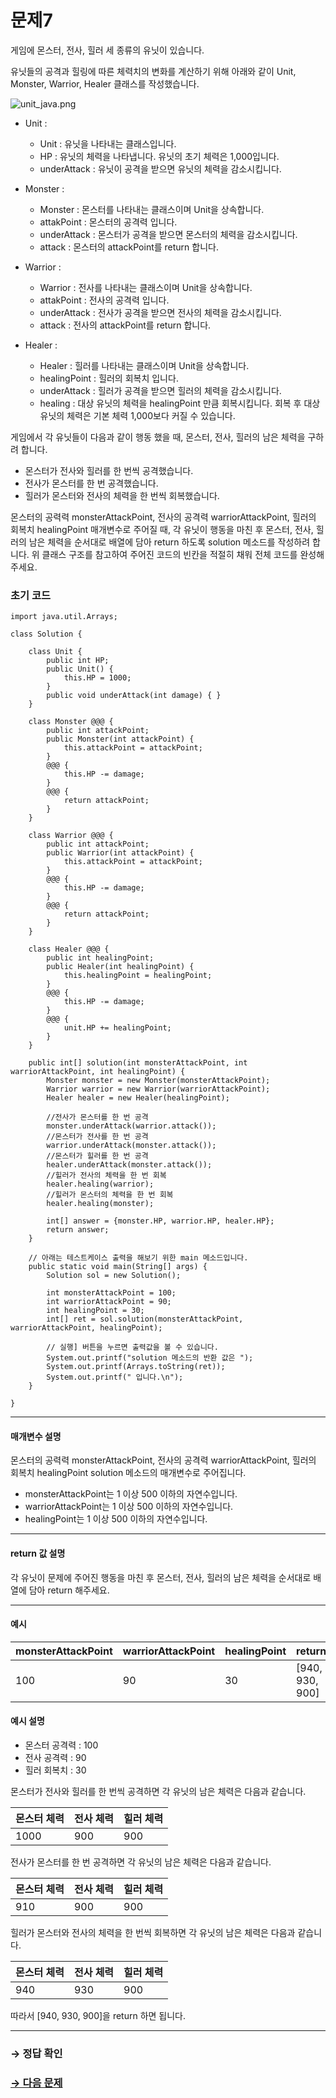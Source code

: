 # 문제7

게임에 몬스터, 전사, 힐러 세 종류의 유닛이 있습니다. 

유닛들의 공격과 힐링에 따른 체력치의 변화를 계산하기 위해 아래와 같이 Unit, Monster, Warrior, Healer 클래스를 작성했습니다.

![unit_java.png](https://grepp-programmers.s3.amazonaws.com/files/production/d0ebcd5a72/19191b1f-81cb-4201-b533-71767b55105d.png)


* Unit :
  * Unit : 유닛을 나타내는 클래스입니다.
  * HP : 유닛의 체력을 나타냅니다. 유닛의 초기 체력은 1,000입니다.
  * underAttack : 유닛이 공격을 받으면 유닛의 체력을 감소시킵니다.

* Monster :
  * Monster : 몬스터를 나타내는 클래스이며 Unit을 상속합니다.
  * attakPoint : 몬스터의 공격력 입니다.
  * underAttack : 몬스터가 공격을 받으면 몬스터의 체력을 감소시킵니다.
  * attack : 몬스터의 attackPoint를 return 합니다.

* Warrior :
  * Warrior : 전사를 나타내는 클래스이며 Unit을 상속합니다.
  * attakPoint : 전사의 공격력 입니다.
  * underAttack : 전사가 공격을 받으면 전사의 체력을 감소시킵니다.
  * attack : 전사의 attackPoint를 return 합니다.

* Healer : 
  * Healer : 힐러를 나타내는 클래스이며 Unit을 상속합니다.
  * healingPoint : 힐러의 회복치 입니다.
  * underAttack : 힐러가 공격을 받으면 힐러의 체력을 감소시킵니다.
  * healing : 대상 유닛의 체력을 healingPoint 만큼 회복시킵니다.  회복 후 대상 유닛의 체력은 기본 체력 1,000보다 커질 수 있습니다.

게임에서 각 유닛들이 다음과 같이 행동 했을 때, 몬스터, 전사, 힐러의 남은 체력을 구하려 합니다.

* 몬스터가 전사와 힐러를 한 번씩 공격했습니다.
* 전사가 몬스터를 한 번 공격했습니다.
* 힐러가 몬스터와 전사의 체력을 한 번씩 회복했습니다.

몬스터의 공력력 monsterAttackPoint, 전사의 공격력 warriorAttackPoint, 힐러의 회복치 healingPoint 매개변수로 주어질 때, 각 유닛이 행동을 마친 후 몬스터, 전사, 힐러의 남은 체력을 순서대로 배열에 담아 return 하도록 solution 메소드를 작성하려 합니다. 위 클래스 구조를 참고하여 주어진 코드의 빈칸을 적절히 채워 전체 코드를 완성해주세요.

### 초기 코드

```
import java.util.Arrays;

class Solution {

    class Unit {
        public int HP;
        public Unit() {
            this.HP = 1000;
        }
        public void underAttack(int damage) { }
    }

    class Monster @@@ {
        public int attackPoint;
        public Monster(int attackPoint) {
            this.attackPoint = attackPoint;
        }
        @@@ {
            this.HP -= damage;
        }
        @@@ {
            return attackPoint;
        }
    }

    class Warrior @@@ {
        public int attackPoint;
        public Warrior(int attackPoint) {
            this.attackPoint = attackPoint;
        }
        @@@ {
            this.HP -= damage;
        }
        @@@ {
            return attackPoint;
        }
    }

    class Healer @@@ {
        public int healingPoint;
        public Healer(int healingPoint) { 
            this.healingPoint = healingPoint;
        }
        @@@ {
            this.HP -= damage;
        }
        @@@ {
            unit.HP += healingPoint;
        }
    }
    
    public int[] solution(int monsterAttackPoint, int warriorAttackPoint, int healingPoint) {
        Monster monster = new Monster(monsterAttackPoint);
        Warrior warrior = new Warrior(warriorAttackPoint);
        Healer healer = new Healer(healingPoint);
        
        //전사가 몬스터를 한 번 공격
        monster.underAttack(warrior.attack());
        //몬스터가 전사를 한 번 공격
        warrior.underAttack(monster.attack());
        //몬스터가 힐러를 한 번 공격
        healer.underAttack(monster.attack());
        //힐러가 전사의 체력을 한 번 회복
        healer.healing(warrior);
        //힐러가 몬스터의 체력을 한 번 회복
        healer.healing(monster);

        int[] answer = {monster.HP, warrior.HP, healer.HP};
        return answer;
    }

    // 아래는 테스트케이스 출력을 해보기 위한 main 메소드입니다.
    public static void main(String[] args) {
        Solution sol = new Solution();
        
        int monsterAttackPoint = 100;
        int warriorAttackPoint = 90;
        int healingPoint = 30;
        int[] ret = sol.solution(monsterAttackPoint, warriorAttackPoint, healingPoint);

        // 실행] 버튼을 누르면 출력값을 볼 수 있습니다.
        System.out.printf("solution 메소드의 반환 값은 ");
        System.out.printf(Arrays.toString(ret));
        System.out.printf(" 입니다.\n");
    } 
    
}
```

---

#### 매개변수 설명
몬스터의 공력력 monsterAttackPoint, 전사의 공격력 warriorAttackPoint, 힐러의 회복치 healingPoint solution 메소드의 매개변수로 주어집니다.

* monsterAttackPoint는 1 이상 500 이하의 자연수입니다.
* warriorAttackPoint는 1 이상 500 이하의 자연수입니다.
* healingPoint는 1 이상 500 이하의 자연수입니다.

---

#### return 값 설명
각 유닛이 문제에 주어진 행동을 마친 후 몬스터, 전사, 힐러의 남은 체력을 순서대로 배열에 담아 return 해주세요.

---

#### 예시

| monsterAttackPoint | warriorAttackPoint | healingPoint | return          |
|----------------------|----------------------|---------------|-----------------|
| 100                  | 90                   | 30            | [940, 930, 900] |

#### 예시 설명

* 몬스터 공격력 : 100
* 전사 공격력 : 90
* 힐러 회복치 : 30

몬스터가 전사와 힐러를 한 번씩 공격하면 각 유닛의 남은 체력은 다음과 같습니다.

| 몬스터 체력 | 전사 체력 | 힐러 체력 |
|-------------|-----------|-----------|
| 1000        | 900       | 900       |

전사가 몬스터를 한 번 공격하면 각 유닛의 남은 체력은 다음과 같습니다.

| 몬스터 체력 | 전사 체력 | 힐러 체력 |
|-------------|-----------|-----------|
| 910        | 900       | 900       |

힐러가 몬스터와 전사의 체력을 한 번씩 회복하면 각 유닛의 남은 체력은 다음과 같습니다.

| 몬스터 체력 | 전사 체력 | 힐러 체력 |
|-------------|-----------|-----------|
| 940        | 930       | 900       |

따라서 [940, 930, 900]을 return 하면 됩니다.

---

### → 정답 확인

### [→ 다음 문제](https://github.com/tnehf18/cosPro/blob/main/java/ex_1st/ex_1st_04/no_08/ "cosPro 1급 Java 4차 8번 문제")
